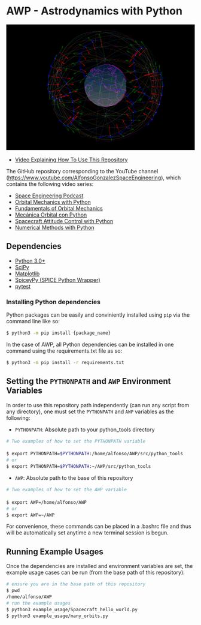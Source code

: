 # AWP - Astrodynamics with Python

![Channel Image](docs/prof_pic_hq.png)

* [Video Explaining How To Use This Repository](https://youtu.be/yMJ_VU3jt7c)

The GitHub repository corresponding to the YouTube channel (https://www.youtube.com/AlfonsoGonzalezSpaceEngineering), which contains the following video series:

* [Space Engineering Podcast](https://www.youtube.com/playlist?list=PLOIRBaljOV8gYALpxUJywrHZuvZ9NFpz0)
* [Orbital Mechanics with Python](https://www.youtube.com/playlist?list=PLOIRBaljOV8gn074rWFWYP1dCr2dJqWab)
* [Fundamentals of Orbital Mechanics](https://www.youtube.com/playlist?list=PLOIRBaljOV8hBJS4m6brpmUrncqkyXBjB)
* [Mecánica Orbital con Python](https://www.youtube.com/playlist?list=PLOIRBaljOV8iGCAac3UnrXHu3tjKHjXSB)
* [Spacecraft Attitude Control with Python](https://www.youtube.com/playlist?list=PLOIRBaljOV8gsvlQ_GtiDRSBECHB2vvnp)
* [Numerical Methods with Python](https://www.youtube.com/playlist?list=PLOIRBaljOV8gMqhggseSHI9u2pldGZonA)

## Dependencies
* [Python 3.0+](https://www.python.org/)
* [SciPy](https://www.scipy.org/)
* [Matplotlib](https://matplotlib.org/stable/index.html)
* [SpiceyPy (SPICE Python Wrapper)](https://spiceypy.readthedocs.io/en/main/)
* [pytest](https://docs.pytest.org/en/6.2.x/)

### Installing Python dependencies
Python packages can be easily and conviniently installed using `pip` via the command line like so:
```sh
$ python3 -m pip install {package_name}
```
In the case of AWP, all Python dependencies can be installed in one command using the requirements.txt file as so:
```sh
$ python3 -m pip install -r requirements.txt
```


## Setting the `PYTHONPATH` and `AWP` Environment Variables
In order to use this repository path independently (can run any script from any directory), one must set the `PYTHONPATH` and `AWP` variables as the following:

* `PYTHONPATH`: Absolute path to your python_tools directory
```sh
# Two examples of how to set the PYTHONPATH variable

$ export PYTHONPATH=$PYTHONPATH:/home/alfonso/AWP/src/python_tools
# or
$ export PYTHONPATH=$PYTHONPATH:~/AWP/src/python_tools
``` 

* `AWP`: Absolute path to the base of this repository
```sh
# Two examples of how to set the AWP variable

$ export AWP=/home/alfonso/AWP
# or
$ export AWP=~/AWP
```

For convenience, these commands can be placed in a .bashrc file and thus will be automatically set anytime a new terminal session is begun.

## Running Example Usages
Once the dependencies are installed and environment variables are set, the example usage cases can be run (from the base path of this repository):

```sh
# ensure you are in the base path of this repository
$ pwd
/home/alfonso/AWP
# run the example usages
$ python3 example_usage/Spacecraft_hello_world.py
$ python3 example_usage/many_orbits.py
```
